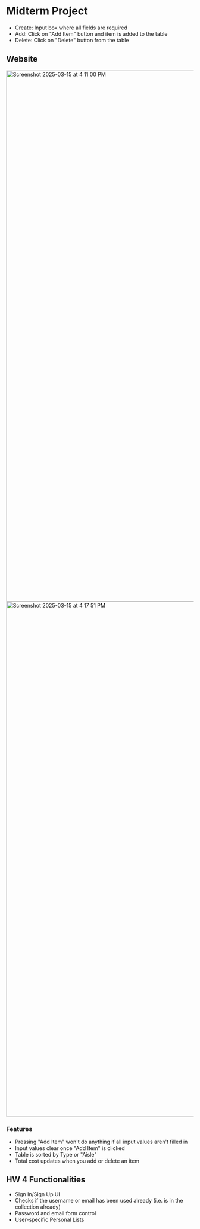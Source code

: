 # Midterm Project

- Create: Input box where all fields are required
- Add: Click on "Add Item" button and item is added to the table
- Delete: Click on "Delete" button from the table

## Website
<img width="1421" alt="Screenshot 2025-03-15 at 4 11 00 PM" src="https://github.com/user-attachments/assets/fbf70780-89c2-42fd-93a8-bb0d7cf40a0a" />
<img width="1378" alt="Screenshot 2025-03-15 at 4 17 51 PM" src="https://github.com/user-attachments/assets/e7ae5248-0778-4f8e-842c-b3c24d433bad" />

### Features
- Pressing "Add Item" won't do anything if all input values aren't filled in
- Input values clear once "Add Item" is clicked
- Table is sorted by Type or "Aisle"
- Total cost updates when you add or delete an item

## HW 4 Functionalities
- Sign In/Sign Up UI
- Checks if the username or email has been used already (i.e. is in the collection already)
- Password and email form control
- User-specific Personal Lists
